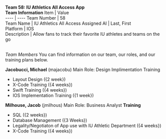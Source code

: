 **Team 58: IU Athletics All Access App**\
**Team Information**
Item | Value        
---- | ----
Team Number | 58           
Team Name | IU Athletics All Access
Assigned AI | Last, First  
Platform | IOS        
Description | Allow fans to track their favorite IU athletes and teams on the go

\
*Team Members*
You can find information on our team, our roles, and our training plans below.

**Jacobucci, Michael** (majacobu)
Main Role: Design Implimentation
Training
- Layout Design ({2 week})
- X-Code Training ({4 weeks}) 
- Swift Training ({4 weeks})
- IOS Implementation Training ({1 week})

**Milhouse, Jacob** (jmilhous)
Main Role: Business Analyst
**Training**
- SQL ({2 weeks})
- Database Management ({3 Weeks})
- Legality/Negotiaton of App use with IU Athletic Department ({4 weeks})
- X-Code Training ({4 weeks})
